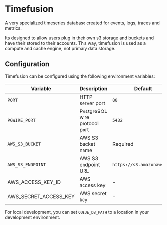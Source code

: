 # Timefusion

A very specialized timeseries database created for events, logs, traces and metrics.

Its designed to allow users plug in their own s3 storage and buckets and have their stored to their accounts.
This way, timefusion is used as a compute and cache engine, not primary data storage.

## Configuration

Timefusion can be configured using the following environment variables:

| Variable              | Description                   | Default                    |
| --------------------- | ----------------------------- | -------------------------- |
| `PORT`                | HTTP server port              | `80`                       |
| `PGWIRE_PORT`         | PostgreSQL wire protocol port | `5432`                     |
| `AWS_S3_BUCKET`       | AWS S3 bucket name            | Required                   |
| `AWS_S3_ENDPOINT`     | AWS S3 endpoint URL           | `https://s3.amazonaws.com` |
| AWS_ACCESS_KEY_ID     | AWS access key                | -                          |
| AWS_SECRET_ACCESS_KEY | AWS secret key                | -                          |

For local development, you can set `QUEUE_DB_PATH` to a location in your development environment.
